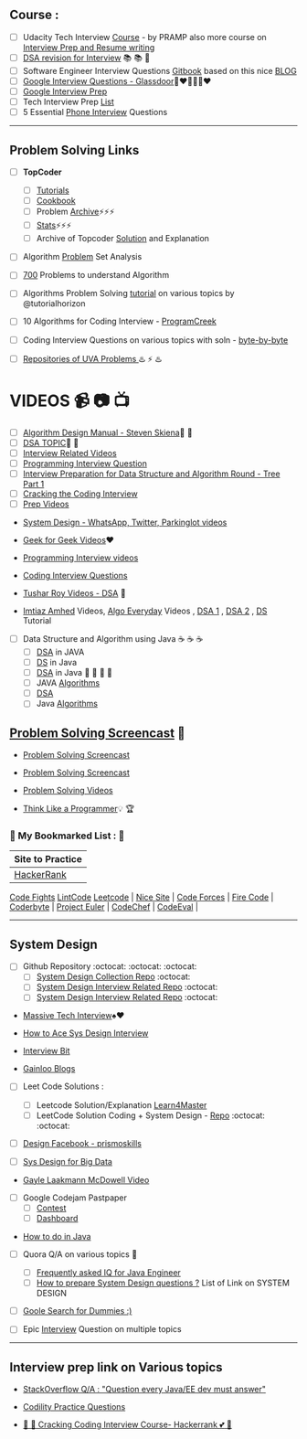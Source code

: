 
## Course :
- [ ] Udacity Tech Interview [Course](https://www.udacity.com/course/technical-interview--ud513) - by PRAMP also more course on [Interview Prep and Resume writing](https://www.udacity.com/courses/career)
- [ ] [DSA revision for Interview](http://www.columbia.edu/~jxz2101/) :books: :books: :book: 
- [ ] Software Engineer Interview Questions [Gitbook](https://orrsella.gitbooks.io/soft-eng-interview-prep/content/) based on this nice [BLOG](https://orrsella.com/2016/05/14/preparing-for-a-facebook-google-software-engineer-interview/)
- [ ] [Google Interview Questions - Glassdoor](https://www.glassdoor.com/Interview/Google-Interview-Questions-E9079.htm):blue_heart::heart::yellow_heart::blue_heart::green_heart::heart:
- [ ] [Google Interview Prep](http://blog.gainlo.co/index.php/category/google-interview-preparation/)
- [ ] Tech Interview Prep [List](https://hackmd.io/s/SJIV-n7B)
- [ ] 5 Essential [Phone Interview](https://sites.google.com/site/steveyegge2/five-essential-phone-screen-questions) Questions

---
## Problem Solving Links
- [ ] **TopCoder**
  - [ ] [Tutorials](https://www.topcoder.com/community/data-science/data-science-tutorials/)
  - [ ] [Cookbook](https://apps.topcoder.com/forums/?module=Category&categoryID=4532)
  - [ ] Problem [Archive](https://community.topcoder.com/tc?module=ProblemArchive&sr=&er=&sc=&sd=&class=&cat=Search&div1l=&div2l=&mind1s=&mind2s=&maxd1s=&maxd2s=&wr=):zap::zap::zap:
  - [ ] [Stats](https://community.topcoder.com/stat?c=last_match):zap::zap::zap:
  - [ ] Archive of Topcoder [Solution](http://web.eecs.utk.edu/~plank/topcoder-writeups/) and Explanation
- [ ] Algorithm [Problem](https://apps.topcoder.com/wiki/display/tc/Algorithm+Problem+Set+Analysis) Set Analysis
- [ ] [700](http://praveendhinwacoding.blogspot.in/2013/06/700-problems-to-understand-you-complete.html) Problems to understand Algorithm
- [ ] Algorithms Problem Solving [tutorial](http://algorithms.tutorialhorizon.com/) on various topics by @tutorialhorizon

- [ ] 10 Algorithms for Coding Interview - [ProgramCreek](https://www.programcreek.com/2012/11/top-10-algorithms-for-coding-interview/)
- [ ] Coding Interview Questions on various topics with soln - [byte-by-byte](https://www.byte-by-byte.com/coding-interview-questions/)
- [ ] [Repositories of UVA Problems ](https://uva.onlinejudge.org/)  :hotsprings: :zap: :hotsprings:

# VIDEOS :video_camera: :camera: :tv: 
- [ ]  [Algorithm Design Manual - Steven Skiena](https://www.youtube.com/playlist?list=PLOtl7M3yp-DV69F32zdK7YJcNXpTunF2b):bookmark: :book: 
- [ ]  [DSA TOPIC](https://www.youtube.com/channel/UCmY63R8Xn20c6uIzcGgmI9A):cop: :metal: 
- [ ]  [Interview Related Videos](https://www.youtube.com/channel/UCZSfwNcYIpqO8B9wnBg4HWA)
- [ ]  [Programming Interview Question](https://www.youtube.com/playlist?list=PLamzFoFxwoNjPfxzaWqs7cZGsPYy0x_gI)
- [ ]  [Interview Preparation for Data Structure and Algorithm Round - Tree Part 1](https://www.youtube.com/watch?v=TpMmcEwW524&t=1793s)
- [ ]  [Cracking the Coding Interview](https://www.youtube.com/watch?v=4NIb9l3imAo&t=42s)
- [ ]  [Prep Videos](https://www.youtube.com/channel/UCxX9wt5FWQUAAz4UrysqK9A/videos)
* [System Design - WhatsApp, Twitter, Parkinglot videos](https://www.youtube.com/channel/UC-vYrOAmtrx9sBzJAf3x_xw/videos)
* [Geek for Geek Videos](https://www.youtube.com/watch?v=il_t1WVLNxk&list=PLqM7alHXFySGqCvcwfqqMrteqWukz9ZoE):hearts: 
* [Programming Interview videos](https://www.youtube.com/user/mycodeschool/videos)
* [Coding Interview Questions](https://www.youtube.com/playlist?list=PLNmW52ef0uwsjnM06LweaYEZr-wjPKBnj)
* [Tushar Roy Videos - DSA](https://www.youtube.com/user/tusharroy2525)  :wave:


* [Imtiaz Amhed](https://www.youtube.com/channel/UCu4mLxrAkMEcjK9N1yJOxyA/videos) Videos, [Algo Everyday](https://www.youtube.com/user/vivekanandkhyade/videos) Videos , [DSA 1](https://www.youtube.com/playlist?list=PLkGAai-LjzyO6ceCuzRP7uJUEFl5oDYrf) , [DSA 2](https://www.youtube.com/playlist?list=PLkGAai-LjzyNg7SsHWA7QzdRSYX1Kt39T) , [DS](https://www.youtube.com/playlist?list=PLVlQHNRLflP_OxF1QJoGBwH_TnZszHR_j) Tutorial
- [ ] Data Structure and Algorithm using Java :coffee: :coffee: :coffee:
  - [ ] [DSA](https://www.youtube.com/playlist?list=PLpPXw4zFa0uKKhaSz87IowJnOTzh9tiBk) in JAVA 
  - [ ] [DS](https://www.youtube.com/playlist?list=PLJNHMXKkK6-iwEPDDt0mayHlNDqIpoS6M) in Java 
  - [ ] [DSA](https://www.youtube.com/playlist?list=PL6Zs6LgrJj3tDXv8a_elC6eT_4R5gfX4d) in Java  :100: :100: :100: :100:
  - [ ] JAVA [Algorithms](https://www.youtube.com/playlist?list=PLGLfVvz_LVvReUrWr94U-ZMgjYTQ538nT) 
  - [ ] [DSA](https://www.youtube.com/playlist?list=PLs8TmeZHJEeF2UMA8KCI6g0BMDrVUgB0r) 
  - [ ] Java [Algorithms](https://www.youtube.com/playlist?list=PLfi5oI2EMygMPYRQf-UD4BOWrU4UJ_-2I) 

## [Problem Solving Screencast](https://www.youtube.com/user/petrmitrichev/videos) :movie_camera:
* [Problem Solving Screencast](https://www.youtube.com/channel/UCjlLfxSPkYluCDetlwbLpjQ)
* [Problem Solving Screencast](https://www.youtube.com/user/Endagorion/videos)
* [Problem Solving Videos](https://www.youtube.com/channel/UC5sUXTFSRkZSCcGGxE7LQDQ/videos)

* [Think Like a Programmer](https://www.youtube.com/playlist?list=PLKQ5LYb497AZIZe9dBWy8GwLluVaMQVj0):bulb: :trophy:

### :thought_balloon: My Bookmarked List : :thought_balloon:


**Site to Practice** |
------------- |
[HackerRank](https://www.hackerrank.com/)  |
[Code Fights](https://codefights.com/)
[LintCode](http://www.lintcode.com/)
[Leetcode](https://leetcode.com/) |
[Nice Site](http://n00tc0d3r.blogspot.com/) |
[Code Forces](http://codeforces.com/) |
[Fire Code](https://www.firecode.io/pages/home) |
[Coderbyte](https://coderbyte.com/) |
[Project Euler](https://projecteuler.net/) |
[CodeChef](https://www.codechef.com/) |
[CodeEval](https://www.codeeval.com/) |

--- 


## System Design 
- [ ] Github Repository :octocat: :octocat: :octocat:
  - [ ] [System Design Collection Repo](https://github.com/donnemartin/system-design-primer) :octocat:
  - [ ] [System Design Interview Related Repo](https://github.com/checkcheckzz/system-design-interview) :octocat:
  - [ ] [System Design Interview Related Repo](https://github.com/shashank88/system_design) :octocat:

* [Massive Tech Interview](http://massivetechinterview.blogspot.com/2015/06/algorithm-how-to-count-number-of.html):spades::hearts:

* [How to Ace Sys Design Interview](https://www.palantir.com/how-to-ace-a-systems-design-interview/)

* [Interview Bit](https://www.interviewbit.com/courses/system-design/topics/storage-scalability/)

* [Gainloo Blogs](http://blog.gainlo.co/index.php/category/system-design-interview-questions/)

- [ ] Leet Code Solutions :
  - [ ] Leetcode Solution/Explanation [Learn4Master](http://www.learn4master.com/data-structures/hashtable/leetcode-lru-cache-solution-in-java)
  - [ ] LeetCode Solution Coding + System Design - [Repo](https://github.com/zxqiu/leetcode-lintcode) :octocat: :octocat:

- [ ] [Design Facebook - prismoskills](http://prismoskills.appspot.com/lessons/System_Design_and_Big_Data/Chapter_08_-_Designing_Facebook.jsp)

- [ ] [Sys Design for Big Data](http://n00tc0d3r.blogspot.com/2013/09/big-data-consistent-hashing.html)

* [Gayle Laakmann McDowell Video](https://www.youtube.com/results?search_query=Gayle+Laakmann+McDowell)

- [ ] Google Codejam Pastpaper
  - [ ] [Contest](https://code.google.com/codejam/contests.html)
  - [ ] [Dashboard](https://code.google.com/codejam/contest/7234486/dashboard)

* [How to do in Java](http://howtodoinjava.com/java-best-practices/)

- [ ] Quora Q/A on various topics :speech_balloon:
  - [ ] [Frequently asked IQ for Java Engineer](https://www.quora.com/Which-are-the-frequently-asked-interview-questions-for-Java-Engineers)
  - [ ] [How to prepare System Design questions ?](https://www.quora.com/How-do-I-prepare-to-answer-design-questions-in-a-technical-interview) List of Link on SYSTEM DESIGN 
- [ ] [Goole Search for Dummies :) ](https://www.google.com/webhp?sourceid=chrome-instant&ion=1&espv=2&ie=UTF-8#q=system%20design%20interview%20questions)


- [ ] Epic [Interview](http://katemats.com/interview-questions/) Question on multiple topics

--- 

## Interview prep link on Various topics

* [StackOverflow Q/A : "Question every Java/EE dev must answer"](http://stackoverflow.com/questions/2114212/questions-every-good-java-java-ee-developer-should-be-able-to-answer)
* [Codility Practice Questions](https://codility.com/programmers/lessons/1-iterations/)

* [:angel: :sparkling_heart: Cracking Coding Interview Course- Hackerrank :two_hearts:  :purple_heart:](https://www.hackerrank.com/domains/tutorials/cracking-the-coding-interview)
